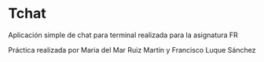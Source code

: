 # Tchat

Aplicación simple de chat para terminal realizada para la asignatura FR

Práctica realizada por Maria del Mar Ruiz Martín y Francisco Luque Sánchez